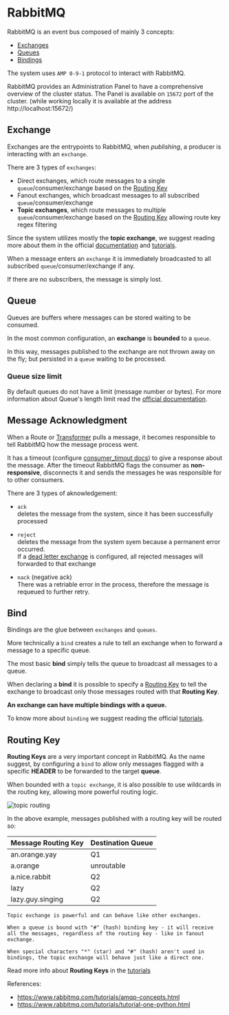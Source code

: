 # RabbitMQ

RabbitMQ is an event bus composed of mainly 3 concepts:

- [Exchanges](#exchange)
- [Queues](#queue)
- [Bindings](#bind)

The system uses `AMP 0-9-1` protocol to interact with RabbitMQ.

RabbitMQ provides an Administration Panel to have a comprehensive overview of the cluster status. The Panel is available on `15672` port of the cluster.
(while working locally it is available at the address http://localhost:15672/)

## Exchange

Exchanges are the entrypoints to RabbitMQ, when *publishing*, a producer is interacting with an `exchange`.

There are 3 types of `exchanges`:

- Direct exchanges, which route messages to a single `queue`/consumer/exchange based on the [Routing Key](#routing-key)
- Fanout exchanges, which broadcast messages to all subscribed  `queue`/consumer/exchange
- **Topic exchanges**, which route messages to multiple `queue`/consumer/exchange based on the [Routing Key](#routing-key) allowing route key regex filtering

Since the system utilizes mostly the **topic exchange**, we suggest reading more about them in the official [documentation](https://www.rabbitmq.com/tutorials/amqp-concepts.html) and [tutorials](https://www.rabbitmq.com/tutorials/tutorial-five-python.html).

When a message enters an `exchange` it is immediately broadcasted to all subscribed `queue`/consumer/exchange if any.

If there are no subscribers, the message is simply lost.

## Queue

Queues are buffers where messages can be stored waiting to be consumed.

In the most common configuration, an **exchange** is **bounded** to a `queue`.

In this way, messages published to the exchange are not thrown away on the fly; but persisted in a `queue` waiting to be processed.

### **Queue size limit**

By default queues do not have a limit (message number or bytes). For more information about Queue's length limit read the [official documentation](https://www.rabbitmq.com/maxlength.html).

## Message Acknowledgment

When a Route or [Transformer](./components/transformer.md) pulls a message, it becomes responsible to tell RabbitMQ how the message process went.

It has a timeout (configure [consumer_timout docs](https://www.rabbitmq.com/consumers.html#acknowledgement-timeout)) to give a response about the message. After the timeout RabbitMQ flags the consumer as **non-responsive**, disconnects it and sends the messages he was responsible for to other consumers.

There are 3 types of aknowledgement:

- `ack`\
    deletes the message from the system, since it has been successfully processed

- `reject`\
    deletes the message from the system syem because a permanent error occurred.\
    If a [dead letter exchange](https://www.rabbitmq.com/dlx.html#routing) is configured, all rejected messages will forwarded to that exchange

- `nack` (negative ack)\
    There was a retriable error in the process, therefore the message is requeued to further retry.

## Bind

Bindings are the glue between `exchanges` and `queues`.

More technically a `bind` creates a rule to tell an exchange when to forward a message to a specific queue. 

The most basic **bind** simply tells the queue to broadcast all messages to a queue. 

When declaring a **bind** it is possible to specify a [Routing Key](#routing-key) to tell the exchange to broadcast only those messages routed with that **Routing Key**.

**An exchange can have multiple bindings with a queue.**

To know more about `binding` we suggest reading the official [tutorials](https://www.rabbitmq.com/tutorials/tutorial-three-python.html).

## Routing Key

**Routing Keys** are a very important concept in RabbitMQ. As the name suggest, by configuring a `bind` to allow only messages flagged with a specific **HEADER** to be forwarded to the target **queue**.

When bounded with a `topic exchange`, it is also possible to use wildcards in the routing key, allowing more powerful routing logic.

![topic routing](https://www.rabbitmq.com/img/tutorials/python-five.png)

In the above example, messages published with a routing key will be routed so:

| Message Routing Key | Destination Queue |
| - | - | 
| an.orange.yay | Q1 |
| a.orange | unroutable | 
| a.nice.rabbit | Q2 |
| lazy | Q2 |
| lazy.guy.singing | Q2 |

```
Topic exchange is powerful and can behave like other exchanges.

When a queue is bound with "#" (hash) binding key - it will receive all the messages, regardless of the routing key - like in fanout exchange.

When special characters "*" (star) and "#" (hash) aren't used in bindings, the topic exchange will behave just like a direct one.
```

Read more info about **Routing Keys** in the [tutorials](https://www.rabbitmq.com/tutorials/tutorial-five-python.html)

References:
- https://www.rabbitmq.com/tutorials/amqp-concepts.html
- https://www.rabbitmq.com/tutorials/tutorial-one-python.html